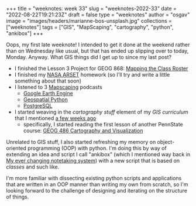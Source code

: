 
+++
title = "weeknotes: week 33"
slug = "weeknotes-2022-33"
date = "2022-08-22T19:21:23Z"
draft = false
type = "weeknotes"
author = "osgav"
image = "images/headers/marianne-bos-unsplash.jpg"
collections = ["weeknotes"]
tags = ["GIS", "MapScaping", "cartography", "python", "ankibox"]
+++

Oops, my first late weeknote! I intended to get it done at the weekend rather than on Wednesday like usual, but that has ended up slipping over to today, Monday. Anyway. What GIS things did I get up to since my last post? 

<!--more-->

- I finished the Lesson 3 Project for GEOG 868: [Mapping the Class Roster](/blog/mapping-the-class-roster.html)
- I finished my [NASA ARSET](https://appliedsciences.nasa.gov/join-mission/training/english/arset-satellite-remote-sensing-measuring-urban-heat-islands-and) homework (so I'll try and write a little something about that soon)
- I listened to 3 [Mapscaping](https://mapscaping.com/) podcasts
  - [Google Earth Engine](https://mapscaping.com/podcast/introducing-google-earth-engine/)
  - [Geospatial Python](https://mapscaping.com/podcast/geospatial-python/)
  - [PostgreSQL](https://mapscaping.com/podcast/postgresql-an-open-source-geospatial-database-for-gis-practitioners/)
- I started weaving in the *cartography stuff* element of my *GIS curriculum* that I mentioned [a few weeks ago](/blog/weeknotes-2022-28.html)
    - specifically, I started reading the first lesson of another PennState course: [GEOG 486 Cartography and Visualization](https://roam.libraries.psu.edu/node/1299)

Unrelated to GIS stuff, I also started refreshing my memory on object-oriented programming (OOP) with python. I'm doing this by way of extending an idea and script I call "ankibox" (which I mentioned way back in [My ever changing notetaking system](/blog/my-everchanging-notetaking-system.html)) with a new script that is based on *classes* and such like. 

I'm more familiar with dissecting existing python scripts and applications that are written in an OOP manner than writing my own from scratch, so I'm looking forward to the challenge of designing and iterating on the structure of things.

